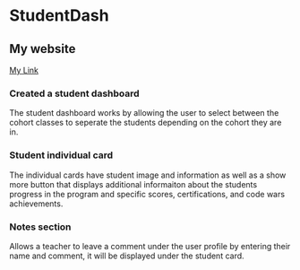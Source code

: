 # StudentDash

## My website

[My Link](https://meek-pony-51695b.netlify.app/)

### Created a student dashboard
The student dashboard works by allowing the user to select between the cohort classes to seperate the students depending on the cohort they are in.

### Student individual card
The individual cards have student image and information as well as a show more button that displays additional informaiton about the students progress in the program and specific scores, certifications, and code wars achievements. 

### Notes section
Allows a teacher to leave a comment under the user profile by entering their name and comment, it will be displayed under the student card.